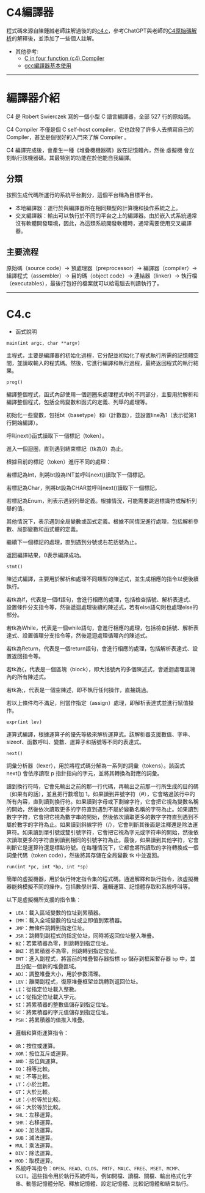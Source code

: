 # C4編譯器
程式碼來源自陳鍾誠老師註解過後的的[c4.c](https://github.com/ccc-c/c4/blob/master/ccc/c4.c)，參考ChatGPT與老師的[C4原始碼解析](https://github.com/ccc111b/cpu2os/blob/master/%E6%9B%B8/%E7%B7%A8%E8%AD%AF%E5%99%A8/P1d-C4%E5%8E%9F%E5%A7%8B%E7%A2%BC%E8%A7%A3%E6%9E%90.md)的解釋後，並添加了一些個人註解。

* 其他參考:
  * [C in four function (c4) Compiler](https://hackmd.io/@srhuang/Bkk2eY5ES)
  * [gcc編譯器基本使用](https://blog.gtwang.org/programming/gcc-comipler-basic-tutorial-examples/)
___
# 編譯器介紹
C4 是 Robert Swierczek 寫的一個小型 C 語言編譯器，全部 527 行的原始碼。

C4 Compiler 不僅是個 C self-host compiler，它也啟發了許多人去撰寫自己的 Compiler，甚至是個很好的入門來了解 Compiler 。

C4 編譯完成後，會產生一種《堆疊機機器碼》放在記憶體內，然後 虛擬機 會立刻執行該機器碼。其最特別的功能在於他能自我編譯。
## 分類
按照生成代碼所運行的系統平台劃分，這個平台稱為目標平台。
* 本地編譯器：運行於與編譯器所在相同類型的計算機和操作系統之上。
* 交叉編譯器：輸出可以執行於不同的平台之上的編譯器。由於嵌入式系統通常沒有軟體開發環境，因此，為這類系統開發軟體時，通常需要使用交叉編譯器。

## 主要流程
原始碼（source code）→ 預處理器（preprocessor）→ 編譯器（compiler）→ 組譯程式（assembler）→ 目的碼（object code）→ 連結器（linker）→ 執行檔（executables），最後打包好的檔案就可以給電腦去判讀執行了。
___
# C4.c
* 函式說明
```
main(int argc, char **argv)      
```
主程式，主要是編譯器的初始化過程，它分配並初始化了程式執行所需的記憶體空間，並讀取輸入的程式碼。然後，它進行編譯和執行過程，最終返回程式的執行結果。
```
prog()                           
```
編譯整個程式，函式內部使用一個迴圈來處理程式中的不同部分，主要用於解析和編譯整個程式，包括全局變數和函式的定義、列舉的處理等。

初始化一些變數，包括bt（basetype）和i（計數器），並設置line為1（表示從第1行開始編譯）。

呼叫next()函式讀取下一個標記（token）。

進入一個迴圈，直到遇到結束標記（tk為0）為止。

根據目前的標記（token）進行不同的處理：

若標記為Int，則將bt設為INT並呼叫next()讀取下一個標記。

若標記為Char，則將bt設為CHAR並呼叫next()讀取下一個標記。

若標記為Enum，則表示遇到列舉定義。根據情況，可能需要跳過標識符或解析列舉的值。

其他情況下，表示遇到全局變數或函式定義。根據不同情況進行處理，包括解析參數、局部變數和函式體的定義。

繼續下一個標記的處理，直到遇到分號或右花括號為止。

返回編譯結果，0表示編譯成功。
```
stmt()                           
```
陳述式編譯，主要用於解析和處理不同類型的陳述式，並生成相應的指令以便後續執行。

若tk為If，代表是一個if語句，會進行相應的處理，包括檢查括號、解析表達式、設置條件分支指令等，然後遞迴處理後續的陳述式，若有else語句則也處理else的部分。

若tk為While，代表是一個while語句，會進行相應的處理，包括檢查括號、解析表達式、設置循環分支指令等，然後遞迴處理循環內的陳述式。

若tk為Return，代表是一個return語句，會進行相應的處理，包括解析表達式、設置返回指令等。

若tk為{，代表是一個區塊（block），即大括號內的多個陳述式，會遞迴處理區塊內的所有陳述式。

若tk為;，代表是一個空陳述，即不執行任何操作，直接跳過。

若以上條件均不滿足，則當作指定（assign）處理，即解析表達式並進行賦值操作。
```
expr(int lev)
```
運算式編譯，根據運算子的優先等級來解析運算式。該解析器支援數值、字串、sizeof、函數呼叫、變數、運算子和括號等不同的表達式。
```
next()
```
詞彙分析器（lexer），用於將程式碼分解為一系列的詞彙（tokens）。該函式 next() 會依序讀取 p 指針指向的字元，並將其轉換為對應的詞彙。

讀到換行符時，它會先輸出之前的那一行代碼，再輸出之前那一行所生成的目的碼（如果有的話），並且把行數增加 1。如果讀到井號字符（#），它會略過該行中的所有內容，直到讀到換行符。如果讀到字母或下劃線字符，它會把它視為變數名稱的開始，然後依次讀取更多的字符直到遇到不屬於變數名稱的字符為止。如果讀到數字字符，它會把它視為數字串的開始，然後依次讀取更多的數字字符直到遇到不屬於數字的字符為止。如果讀到斜線字符（/），它會判斷其後面是注釋還是除法運算符。如果讀到單引號或雙引號字符，它會把它視為字元或字符串的開始，然後依次讀取更多的字符直到讀到相同的引號字符為止。最後，如果讀到其他字符，它會判斷它是運算符還是標點符號。在每種情況下，它都會將所讀取的字符轉換成一個詞彙代碼（token code），然後將其存儲在全局變數 tk 中並返回。
```
run(int *pc, int *bp, int *sp)
```
簡單的虛擬機器，用於執行特定指令集的程式碼。通過解釋和執行指令，該虛擬機器能夠模擬不同的操作，包括數學計算、邏輯運算、記憶體存取和系統呼叫等。

以下是虛擬機所支援的指令集：
- `LEA`：載入區域變數的位址到累積器。
- `IMM`：載入全域變數的位址或立即值到累積器。
- `JMP`：無條件跳轉到指定位址。
- `JSR`：跳轉到副程式的指定位址，同時將返回位址壓入堆疊。
- `BZ`：若累積器為零，則跳轉到指定位址。
- `BNZ`：若累積器不為零，則跳轉到指定位址。
- `ENT`：進入副程式，將當前的堆疊暫存器指標 `sp` 儲存到框架暫存器 `bp` 中，並且分配一個新的堆疊區域。
- `ADJ`：調整堆疊大小，用於參數清理。
- `LEV`：離開副程式，復原堆疊框架並跳轉到返回位址。
- `LI`：從指定位址載入整數。
- `LC`：從指定位址載入字元。
- `SI`：將累積器的整數值儲存到指定位址。
- `SC`：將累積器的字元值儲存到指定位址。
- `PSH`：將累積器的值推入堆疊。
* 邏輯和算術運算指令：
- `OR`：按位或運算。
- `XOR`：按位互斥或運算。
- `AND`：按位與運算。
- `EQ`：相等比較。
- `NE`：不等比較。
- `LT`：小於比較。
- `GT`：大於比較。
- `LE`：小於等於比較。
- `GE`：大於等於比較。
- `SHL`：左移運算。
- `SHR`：右移運算。
- `ADD`：加法運算。
- `SUB`：減法運算。
- `MUL`：乘法運算。
- `DIV`：除法運算。
- `MOD`：取模運算。
- 系統呼叫指令：`OPEN`、`READ`、`CLOS`、`PRTF`、`MALC`、`FREE`、`MSET`、`MCMP`、`EXIT`。這些指令用於執行系統呼叫，例如開檔、讀檔、關檔、輸出格式化字串、動態記憶體分配、釋放記憶體、設定記憶體、比較記憶體和結束執行。
